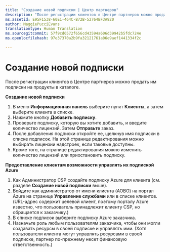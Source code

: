 ```yaml
---
title: "Создание новой подписки | Центр партнеров"
description: "После регистрации клиентов в Центре партнеров можно продать им подписки на продукты в каталоге."
ms.assetid: E95F1538-60E1-464C-B72B-52764BF3A820
author: MaggiePucciEvans
translationtype: Human Translation
ms.sourcegitcommit: 57f9cd6572f656cd43594a606d39942b5fdc724e
ms.openlocfilehash: 97e37370a2b9fa32121761a06e9aef1441334f2c

---
```


# Создание новой подписки


После регистрации клиентов в Центре партнеров можно продать им подписки на продукты в каталоге.

**Создание новой подписки**

1.  В меню **Информационная панель** выберите пункт **Клиенты**, а затем выберите клиента в списке.
2.  Нажмите кнопку **Добавить подписку**.
3.  Проверьте подписку, которую вы хотите добавить, и введите количество лицензий. Затем **Отправьте** заказ.
4.  После добавления подписки откройте ее, щелкнув имя подписки в списке подписок. На этой странице редактирования можно выбирать лицензии надстроек, если таковые доступны.
5.  Кроме того, на странице редактирования можно изменить количество лицензий или приостановить подписку.

**Предоставление клиентам возможности управлять их подпиской Azure**

1.  Как Администратор CSP создайте подписку Azure для клиента (см. разделе **Создание новой подписки** выше).
2.  Войдите как администратор от имени клиента (AOBO) на портал Azure на странице **Управление службами** или в списке клиентов. (URL-адрес содержит целевой клиент, поэтому порталу Azure известно, что пользователь принадлежит клиенту CSP, но обращается к заказчику.)
3.  В списке подписок выберите подписку Azure заказчика.
4.  Назначьте роль любым пользователям заказчика, чтобы они могли создавать ресурсы в своей подписке и управлять ими. (Хотя пользователи клиента могут управлять ресурсами в своей подписке, партнер по-прежнему несет финансовую ответственность.)


 






<!--HONumber=Nov16_HO4-->


